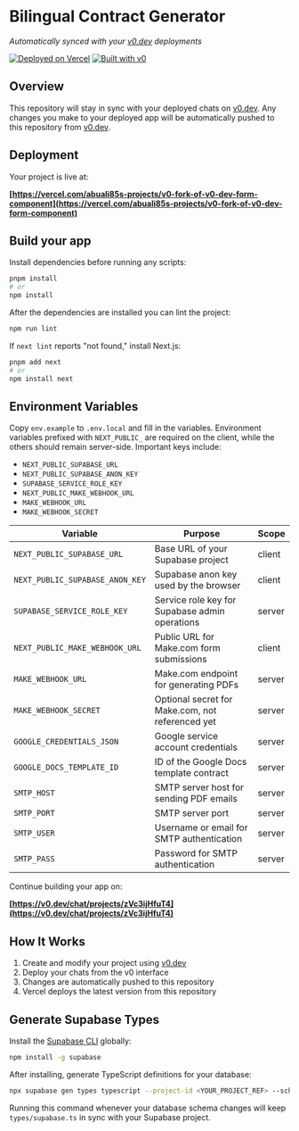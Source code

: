 # Bilingual Contract Generator

*Automatically synced with your [v0.dev](https://v0.dev) deployments*

[![Deployed on Vercel](https://img.shields.io/badge/Deployed%20on-Vercel-black?style=for-the-badge&logo=vercel)](https://vercel.com/abuali85s-projects/v0-fork-of-v0-dev-form-component)
[![Built with v0](https://img.shields.io/badge/Built%20with-v0.dev-black?style=for-the-badge)](https://v0.dev/chat/projects/zVc3ijHfuT4)

## Overview

This repository will stay in sync with your deployed chats on [v0.dev](https://v0.dev).
Any changes you make to your deployed app will be automatically pushed to this repository from [v0.dev](https://v0.dev).

## Deployment

Your project is live at:

**[https://vercel.com/abuali85s-projects/v0-fork-of-v0-dev-form-component](https://vercel.com/abuali85s-projects/v0-fork-of-v0-dev-form-component)**

## Build your app

Install dependencies before running any scripts:

```bash
pnpm install
# or
npm install
```

After the dependencies are installed you can lint the project:

```bash
npm run lint
```

If `next lint` reports "not found," install Next.js:

```bash
pnpm add next
# or
npm install next
```


## Environment Variables

Copy `env.example` to `.env.local` and fill in the variables. Environment
variables prefixed with `NEXT_PUBLIC_` are required on the client, while the
others should remain server-side. Important keys include:

- `NEXT_PUBLIC_SUPABASE_URL`
- `NEXT_PUBLIC_SUPABASE_ANON_KEY`
- `SUPABASE_SERVICE_ROLE_KEY`
- `NEXT_PUBLIC_MAKE_WEBHOOK_URL`
- `MAKE_WEBHOOK_URL`
- `MAKE_WEBHOOK_SECRET`

| Variable | Purpose | Scope |
| --- | --- | --- |
| `NEXT_PUBLIC_SUPABASE_URL` | Base URL of your Supabase project | client |
| `NEXT_PUBLIC_SUPABASE_ANON_KEY` | Supabase anon key used by the browser | client |
| `SUPABASE_SERVICE_ROLE_KEY` | Service role key for Supabase admin operations | server |
| `NEXT_PUBLIC_MAKE_WEBHOOK_URL` | Public URL for Make.com form submissions | client |
| `MAKE_WEBHOOK_URL` | Make.com endpoint for generating PDFs | server |
| `MAKE_WEBHOOK_SECRET` | Optional secret for Make.com, not referenced yet | server |
| `GOOGLE_CREDENTIALS_JSON` | Google service account credentials | server |
| `GOOGLE_DOCS_TEMPLATE_ID` | ID of the Google Docs template contract | server |
| `SMTP_HOST` | SMTP server host for sending PDF emails | server |
| `SMTP_PORT` | SMTP server port | server |
| `SMTP_USER` | Username or email for SMTP authentication | server |
| `SMTP_PASS` | Password for SMTP authentication | server |


Continue building your app on:

**[https://v0.dev/chat/projects/zVc3ijHfuT4](https://v0.dev/chat/projects/zVc3ijHfuT4)**

## How It Works

1. Create and modify your project using [v0.dev](https://v0.dev)
2. Deploy your chats from the v0 interface
3. Changes are automatically pushed to this repository
4. Vercel deploys the latest version from this repository

## Generate Supabase Types

Install the [Supabase CLI](https://supabase.com/docs/guides/cli) globally:

```bash
npm install -g supabase
```

After installing, generate TypeScript definitions for your database:

```bash
npx supabase gen types typescript --project-id <YOUR_PROJECT_REF> --schema public > types/supabase.ts
```

Running this command whenever your database schema changes will keep
`types/supabase.ts` in sync with your Supabase project.
